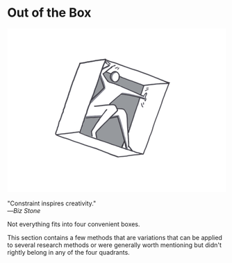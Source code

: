 # Out of the Box

![](<../.gitbook/assets/illustration - out of the box.png>)

"Constraint inspires creativity."\
—_Biz Stone_

Not everything fits into four convenient boxes.

This section contains a few methods that are variations that can be applied to several research methods or were generally worth mentioning but didn't rightly belong in any of the four quadrants.
